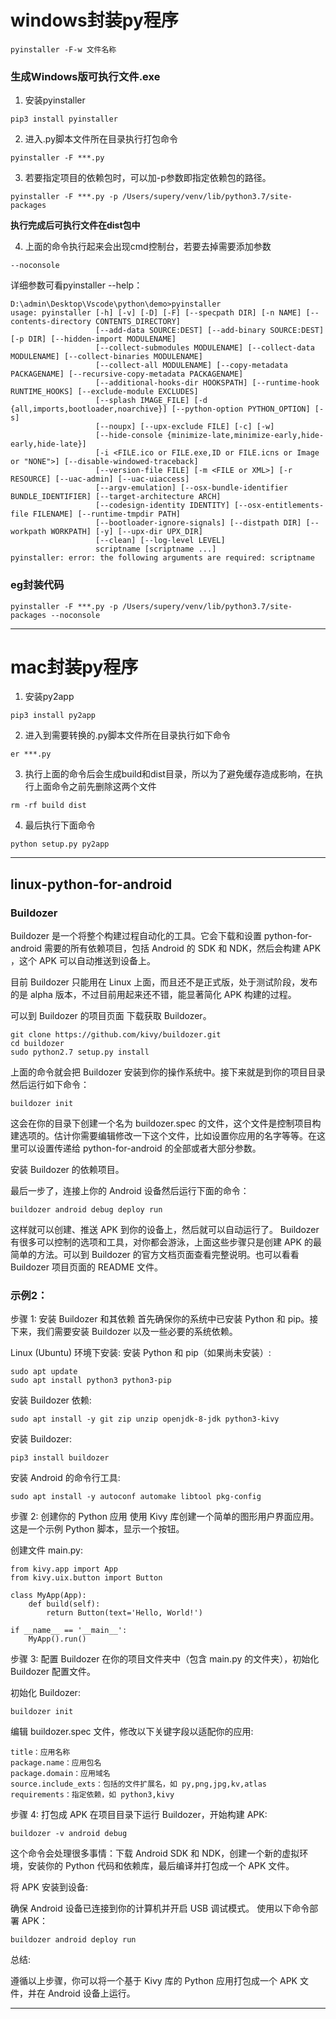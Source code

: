 # <span id="jump1">windows封装py程序 </span>

```
pyinstaller -F-w 文件名称
```

### 生成Windows版可执行文件.exe
1. 安装pyinstaller
```
pip3 install pyinstaller
```
2. 进入.py脚本文件所在目录执行打包命令
```
pyinstaller -F ***.py
```
3. 若要指定项目的依赖包时，可以加-p参数即指定依赖包的路径。
```
pyinstaller -F ***.py -p /Users/supery/venv/lib/python3.7/site-packages
```
**执行完成后可执行文件在dist包中**

4. 上面的命令执行起来会出现cmd控制台，若要去掉需要添加参数 
```
--noconsole
```
详细参数可看pyinstaller --help：
```
D:\admin\Desktop\Vscode\python\demo>pyinstaller
usage: pyinstaller [-h] [-v] [-D] [-F] [--specpath DIR] [-n NAME] [--contents-directory CONTENTS_DIRECTORY]
                   [--add-data SOURCE:DEST] [--add-binary SOURCE:DEST] [-p DIR] [--hidden-import MODULENAME]
                   [--collect-submodules MODULENAME] [--collect-data MODULENAME] [--collect-binaries MODULENAME]
                   [--collect-all MODULENAME] [--copy-metadata PACKAGENAME] [--recursive-copy-metadata PACKAGENAME]
                   [--additional-hooks-dir HOOKSPATH] [--runtime-hook RUNTIME_HOOKS] [--exclude-module EXCLUDES]
                   [--splash IMAGE_FILE] [-d {all,imports,bootloader,noarchive}] [--python-option PYTHON_OPTION] [-s]
                   [--noupx] [--upx-exclude FILE] [-c] [-w]
                   [--hide-console {minimize-late,minimize-early,hide-early,hide-late}]
                   [-i <FILE.ico or FILE.exe,ID or FILE.icns or Image or "NONE">] [--disable-windowed-traceback]
                   [--version-file FILE] [-m <FILE or XML>] [-r RESOURCE] [--uac-admin] [--uac-uiaccess]
                   [--argv-emulation] [--osx-bundle-identifier BUNDLE_IDENTIFIER] [--target-architecture ARCH]
                   [--codesign-identity IDENTITY] [--osx-entitlements-file FILENAME] [--runtime-tmpdir PATH]
                   [--bootloader-ignore-signals] [--distpath DIR] [--workpath WORKPATH] [-y] [--upx-dir UPX_DIR]
                   [--clean] [--log-level LEVEL]
                   scriptname [scriptname ...]
pyinstaller: error: the following arguments are required: scriptname
```
### eg封装代码
```
pyinstaller -F ***.py -p /Users/supery/venv/lib/python3.7/site-packages --noconsole
```


----

# <span id="jump1">mac封装py程序</span>

1. 安装py2app
```
pip3 install py2app
```
2. 进入到需要转换的.py脚本文件所在目录执行如下命令
```
er ***.py
```
3. 执行上面的命令后会生成build和dist目录，所以为了避免缓存造成影响，在执行上面命令之前先删除这两个文件
```
rm -rf build dist
```
4. 最后执行下面命令
```
python setup.py py2app
```


----

## <span id="jump1">linux-python-for-android</span>

### Buildozer

Buildozer 是一个将整个构建过程自动化的工具。它会下载和设置 python-for-android 需要的所有依赖项目，包括 Android 的 SDK 和 NDK，然后会构建 APK ，这个 APK 可以自动推送到设备上。

目前 Buildozer 只能用在 Linux 上面，而且还不是正式版，处于测试阶段，发布的是 alpha 版本，不过目前用起来还不错，能显著简化 APK 构建的过程。

可以到 Buildozer 的项目页面 下载获取 Buildozer。
```
git clone https://github.com/kivy/buildozer.git
cd buildozer
sudo python2.7 setup.py install
```
上面的命令就会把 Buildozer 安装到你的操作系统中。接下来就是到你的项目目录然后运行如下命令：
```
buildozer init
```
这会在你的目录下创建一个名为 buildozer.spec 的文件，这个文件是控制项目构建选项的。估计你需要编辑修改一下这个文件，比如设置你应用的名字等等。在这里可以设置传递给 python-for-android 的全部或者大部分参数。

安装 Buildozer 的依赖项目。

最后一步了，连接上你的 Android 设备然后运行下面的命令：
```
buildozer android debug deploy run
```
这样就可以创建、推送 APK 到你的设备上，然后就可以自动运行了。
Buildozer 有很多可以控制的选项和工具，对你都会游泳，上面这些步骤只是创建 APK 的最简单的方法。可以到 Buildozer 的官方文档页面查看完整说明。也可以看看 Buildozer 项目页面的 README 文件。

### 示例2：
步骤 1: 安装 Buildozer 和其依赖
首先确保你的系统中已安装 Python 和 pip。接下来，我们需要安装 Buildozer 以及一些必要的系统依赖。

Linux (Ubuntu) 环境下安装:
安装 Python 和 pip（如果尚未安装）:
```
sudo apt update
sudo apt install python3 python3-pip
```
安装 Buildozer 依赖:
```
sudo apt install -y git zip unzip openjdk-8-jdk python3-kivy
```
安装 Buildozer:
```
pip3 install buildozer
```
安装 Android 的命令行工具:
```
sudo apt install -y autoconf automake libtool pkg-config
```
步骤 2: 创建你的 Python 应用
使用 Kivy 库创建一个简单的图形用户界面应用。这是一个示例 Python 脚本，显示一个按钮。

创建文件 main.py:
```
from kivy.app import App
from kivy.uix.button import Button

class MyApp(App):
    def build(self):
        return Button(text='Hello, World!')

if __name__ == '__main__':
    MyApp().run()
```
步骤 3: 配置 Buildozer
在你的项目文件夹中（包含 main.py 的文件夹），初始化 Buildozer 配置文件。

初始化 Buildozer:
```
buildozer init
```
编辑 buildozer.spec 文件，修改以下关键字段以适配你的应用:
```
title：应用名称
package.name：应用包名
package.domain：应用域名
source.include_exts：包括的文件扩展名，如 py,png,jpg,kv,atlas
requirements：指定依赖，如 python3,kivy
```
步骤 4: 打包成 APK
在项目目录下运行 Buildozer，开始构建 APK:
```
buildozer -v android debug
```
这个命令会处理很多事情：下载 Android SDK 和 NDK，创建一个新的虚拟环境，安装你的 Python 代码和依赖库，最后编译并打包成一个 APK 文件。

将 APK 安装到设备:

确保 Android 设备已连接到你的计算机并开启 USB 调试模式。
使用以下命令部署 APK：
```
buildozer android deploy run
```
总结:

遵循以上步骤，你可以将一个基于 Kivy 库的 Python 应用打包成一个 APK 文件，并在 Android 设备上运行。

----

